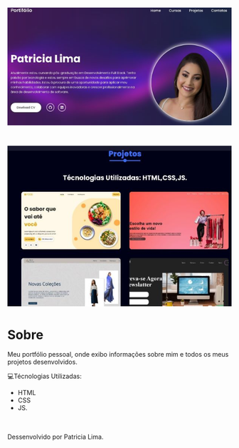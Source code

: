
<h1>
  <img src="Portifolio.jpg"> 

 <h1>

 <h1>
  <img src="projetos.jpg"> 

 <h1>

# Sobre

Meu portfólio pessoal, onde exibo informações sobre mim e todos os meus projetos desenvolvidos.

💻Técnologias Utilizadas:
- HTML
- CSS
- JS. 
<br>
<br>
Dessenvolvido por Patricia Lima.
